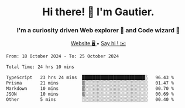 <h1 align="center">Hi there! 👋 I'm Gautier.</h1>
<h3 align="center">I'm a curiosity driven Web explorer 🚀 and Code wizard 🧙</h3>

<p align="center">
  <a href="https://xisabla.github.io/">Website 🖥️ </a> •
  <a href="mailto:xisabla.dev@gmail.com">Say hi ! ✉️</a>
</p>

<!--START_SECTION:waka-->

```txt
From: 18 October 2024 - To: 25 October 2024

Total Time: 24 hrs 10 mins

TypeScript   23 hrs 24 mins  ████████████████████████░   96.43 %
Prisma       21 mins         ▒░░░░░░░░░░░░░░░░░░░░░░░░   01.47 %
Markdown     10 mins         ▒░░░░░░░░░░░░░░░░░░░░░░░░   00.70 %
JSON         10 mins         ▒░░░░░░░░░░░░░░░░░░░░░░░░   00.69 %
Other        5 mins          ░░░░░░░░░░░░░░░░░░░░░░░░░   00.40 %
```

<!--END_SECTION:waka-->
